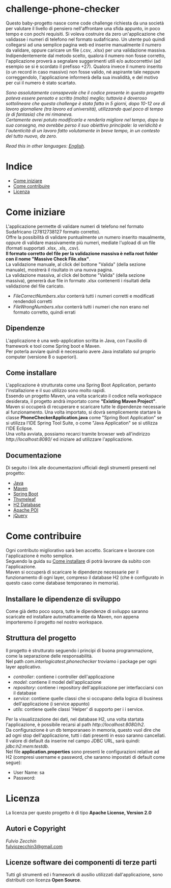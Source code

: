 # challenge-phone-checker

Questo baby-progetto nasce come code challenge richiesta da una società per valutare il livello di pensiero nell'affrontare una sfida appunto, in poco tempo e con pochi requisiti.
Si voleva costruire da zero un'applicazione che validasse i numeri di telefono nel formato sudafricano.
Un utente può quindi collegarsi ad una semplice pagina web ed inserire manualmente il numero da validare, oppure caricare un file (.csv, .xlsx) per una validazione massiva.
Indipendentemente dal metodo scelto, qualora il numero non fosse corretto, l'applicazione proverà a segnalare suggerimenti utili e/o autocorrettivi (ad esempio se si è scordato il prefisso +27).
Qualora invece il numero inserito (o un record in caso massivo) non fosse valido, né aspirante tale neppure correggendolo, l'applicazione informerà della sua invalidità, e del motivo per cui il numero è stato scartato.


*Sono assolutamente consapevole che il codice presente in questo progetto poteva essere pensato e scritto (molto) meglio; tuttavia è doveroso sottolineare che questa challenge è stata fatta in 5 giorni, dopo 10-12 ore di lavoro giornaliere (tra lavoro ed università), utilizzando quel poco di tempo (e di fantasia) che mi rimaneva.  
Certamente avrei potuto modificarla e renderla migliore nel tempo, dopo la sua consegna, ma avrebbe perso il suo obiettivo principale: la veridicità e l'autenticità di un lavoro fatto volutamente in breve tempo, in un contesto del tutto nuovo, da zero.*



*Read this in other languages: [English](README.EN.md).*

# Indice

- [Come iniziare](#come-iniziare)
- [Come contribuire](#come-contribuire)
- [Licenza](#licenza)

# Come iniziare
L'applicazione permette di validare numeri di telefono nel formato Sudafricano (27812738127 formato corretto).  
Offre la possibilità di validare puntualmente un numero inserito maualmente, oppure di validare massivamente
più numeri, mediate l'upload di un file (formati supportati .xlsx, .xls, .csv).  
**Il formato corretto del file per la validazione massiva è nella root folder con il nome "Massive Check File.xlsx"**.  
La validazione manuale, al click del bottone "Valida" (della sezione manuale), mostrerà il risultato in una nuova pagina.  
La validazione massiva, al click del bottone "Valida" (della sezione massiva), genererà due file in formato .xlsx
contenenti i risultati della validazione del file caricato.  
* *FileCorrectNumbers.xlsx* conterrà tutti i numeri corretti e modificati rendendoli corretti  
* *FileWrongNumbers.xlsx* conterrà tutti i numeri che non erano nel formato corretto, quindi errati

## Dipendenze
L'applicazione è una web-application scritta in Java, con l'ausilio di framework e tool come Spring boot e
Maven.  
Per poterla avviare quindi è necessario avere Java installato sul proprio computer (versione 8 o superiori).
## Come installare
L'applicazione è strutturata come una Spring Boot Application, pertanto l'installazione e il suo utilizzo sono molto rapidi.  
Essendo un progetto Maven, una volta scaricato il codice nella workspace desiderata, il progetto andrà importato come
**"Existing Maven Project"**.  
Maven si occuperà di recuperare e scaricare tutte le dipendenze necessarie al funzionamento.
Una volta importato, si dovrà semplicemente startare la classe **PhoneCheckerApplication.java** come
"Spring Boot Application" se si utilizza l'IDE Spring Tool Suite, o come "Java Application" se si utilizza
l'IDE Eclipse.  
Una volta avviata, possiamo recarci tramite browser web all'indirizzo *http://localhost:8080/*
ed iniziare ad utilizzare l'applicazione.

## Documentazione
Di seguito i link alle documentazioni ufficiali degli strumenti presenti nel progetto:  
* [Java](https://docs.oracle.com/en/java/ "Java Documentation")   
* [Maven](https://maven.apache.org/guides/ "Maven Documentation")    
* [Spring Boot](https://docs.spring.io/spring-boot/docs/current/reference/htmlsingle/ "Spring Boot Documentation")    
* [Thymeleaf](https://www.thymeleaf.org/documentation.html "Thymeleaf Documentation")    
* [H2 Database](https://www.h2database.com/html/main.html "H2 Documentation")  
* [Apache POI](https://poi.apache.org/apidocs/index.html "Apache POI Documentation")  
* [jQuery](https://api.jquery.com/ "jQuery Documentation")  

# Come contribuire
Ogni contributo migliorativo sarà ben accetto. Scaricare e lavorare con l'applicazione è molto semplice.  
Seguendo la guida su [Come installare](#come-installare) di potrà lavorare da subito con l'applicazione.  
Maven si occuperà di scaricare le dipendenze necessarie per il funzionamento di ogni layer, compreso il database
H2 (che è configurato in questo caso come database temporaneo in memoria).  

## Installare le dipendenze di sviluppo
Come già detto poco sopra, tutte le dipendenze di sviluppo saranno scaricate ed installare automaticamente
da Maven, non appena importeremo il progetto nel nostro workspace.  

## Struttura del progetto
Il progetto è strutturato seguendo i principi di buona programmazione, come la separazione delle responsabilità.  
Nel path *com.interlogicatest.phonechecker* troviamo i package per ogni layer applicativo.  
* *controller*: contiene i controller dell'applicazione  
* *model*: contiene il model dell'applicazione  
* *repository*: contiene i repository dell'applicazione per interfacciarsi con il database  
* *service*: contiene quelle classi che si occupano della logica di business dell'applicazione (i service appunto)  
* *utils*: contiene quelle classi 'Helper' di supporto per i i service.  

Per la visualizzazione dei dati, nel database H2, una volta startata l'applicazione,
è possibile recarsi al path *http://localhost:8080/h2*.  
Da configurazione è un db temporanaeo in memoria, questo vuol dire che ad ogni stop dell'applicazione,
tutti i dati presenti in esso saranno cancellati.  
Il valore di default da inserire nel campo JDBC URL, sarà quindi: *jdbc:h2:mem:testdb*.    
Nel file **application.properties** sono presenti le configurazioni relative ad H2 (compresi username
e password, che saranno impostati di default come segue):  
* User Name: sa  
* Password:    

# Licenza 
La licenza per questo progetto è di tipo **Apache License, Version 2.0**  

## Autori e Copyright
*Fulvio Zecchin*  
fulviozecchin3@gmail.com

## Licenze software dei componenti di terze parti
Tutti gli strumenti ed i framework di ausilio utilizzati dall'applicazione, sono distribuiti con licenza **Open Source**.  
